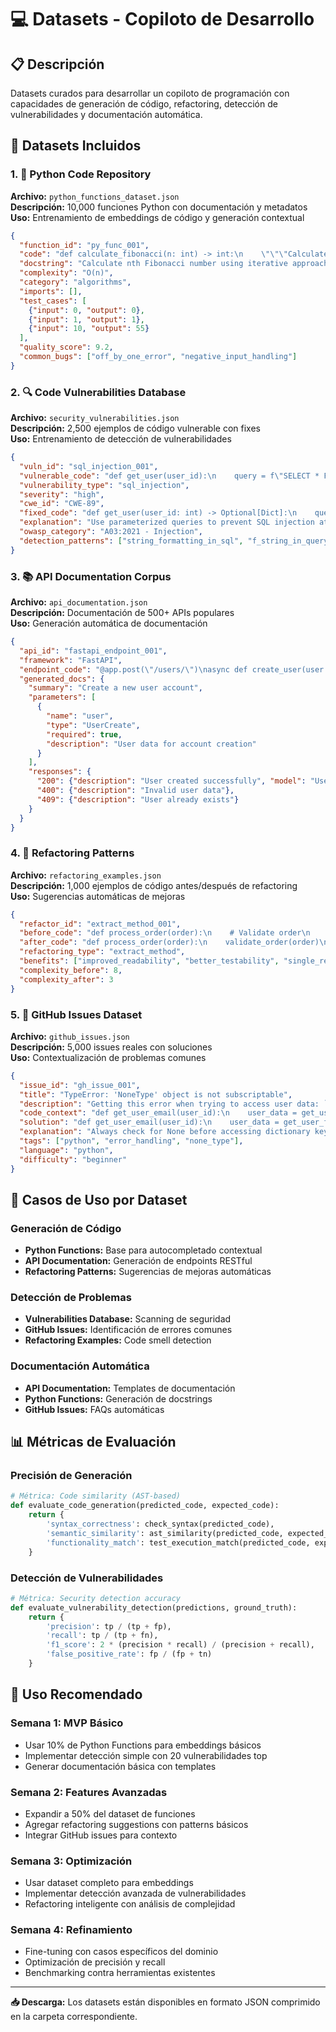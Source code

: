 # 💻 Datasets - Copiloto de Desarrollo

## 📋 Descripción

Datasets curados para desarrollar un copiloto de programación con capacidades de generación de código, refactoring, detección de vulnerabilidades y documentación automática.

## 📁 Datasets Incluidos

### 1. 🐍 Python Code Repository
**Archivo:** `python_functions_dataset.json`  
**Descripción:** 10,000 funciones Python con documentación y metadatos  
**Uso:** Entrenamiento de embeddings de código y generación contextual

```json
{
  "function_id": "py_func_001",
  "code": "def calculate_fibonacci(n: int) -> int:\n    \"\"\"Calculate nth Fibonacci number using iterative approach.\"\"\"\n    if n <= 1:\n        return n\n    a, b = 0, 1\n    for _ in range(2, n + 1):\n        a, b = b, a + b\n    return b",
  "docstring": "Calculate nth Fibonacci number using iterative approach.",
  "complexity": "O(n)",
  "category": "algorithms",
  "imports": [],
  "test_cases": [
    {"input": 0, "output": 0},
    {"input": 1, "output": 1},
    {"input": 10, "output": 55}
  ],
  "quality_score": 9.2,
  "common_bugs": ["off_by_one_error", "negative_input_handling"]
}
```

### 2. 🔍 Code Vulnerabilities Database
**Archivo:** `security_vulnerabilities.json`  
**Descripción:** 2,500 ejemplos de código vulnerable con fixes  
**Uso:** Entrenamiento de detección de vulnerabilidades

```json
{
  "vuln_id": "sql_injection_001",
  "vulnerable_code": "def get_user(user_id):\n    query = f\"SELECT * FROM users WHERE id = {user_id}\"\n    return execute_query(query)",
  "vulnerability_type": "sql_injection",
  "severity": "high",
  "cwe_id": "CWE-89",
  "fixed_code": "def get_user(user_id: int) -> Optional[Dict]:\n    query = \"SELECT * FROM users WHERE id = %s\"\n    return execute_query(query, (user_id,))",
  "explanation": "Use parameterized queries to prevent SQL injection attacks",
  "owasp_category": "A03:2021 - Injection",
  "detection_patterns": ["string_formatting_in_sql", "f_string_in_query"]
}
```

### 3. 📚 API Documentation Corpus
**Archivo:** `api_documentation.json`  
**Descripción:** Documentación de 500+ APIs populares  
**Uso:** Generación automática de documentación

```json
{
  "api_id": "fastapi_endpoint_001",
  "framework": "FastAPI",
  "endpoint_code": "@app.post(\"/users/\")\nasync def create_user(user: UserCreate) -> User:\n    \"\"\"Create a new user account.\"\"\"\n    return await user_service.create(user)",
  "generated_docs": {
    "summary": "Create a new user account",
    "parameters": [
      {
        "name": "user",
        "type": "UserCreate",
        "required": true,
        "description": "User data for account creation"
      }
    ],
    "responses": {
      "200": {"description": "User created successfully", "model": "User"},
      "400": {"description": "Invalid user data"},
      "409": {"description": "User already exists"}
    }
  }
}
```

### 4. 🔄 Refactoring Patterns
**Archivo:** `refactoring_examples.json`  
**Descripción:** 1,000 ejemplos de código antes/después de refactoring  
**Uso:** Sugerencias automáticas de mejoras

```json
{
  "refactor_id": "extract_method_001",
  "before_code": "def process_order(order):\n    # Validate order\n    if not order.items:\n        raise ValueError(\"Empty order\")\n    if order.total < 0:\n        raise ValueError(\"Negative total\")\n    \n    # Calculate tax\n    tax_rate = 0.08 if order.state == 'CA' else 0.05\n    tax = order.subtotal * tax_rate\n    \n    # Process payment\n    payment_result = payment_gateway.charge(\n        amount=order.total + tax,\n        card=order.payment_method\n    )\n    \n    return payment_result",
  "after_code": "def process_order(order):\n    validate_order(order)\n    tax = calculate_tax(order)\n    return process_payment(order, tax)\n\ndef validate_order(order):\n    if not order.items:\n        raise ValueError(\"Empty order\")\n    if order.total < 0:\n        raise ValueError(\"Negative total\")\n\ndef calculate_tax(order):\n    tax_rate = 0.08 if order.state == 'CA' else 0.05\n    return order.subtotal * tax_rate\n\ndef process_payment(order, tax):\n    return payment_gateway.charge(\n        amount=order.total + tax,\n        card=order.payment_method\n    )",
  "refactoring_type": "extract_method",
  "benefits": ["improved_readability", "better_testability", "single_responsibility"],
  "complexity_before": 8,
  "complexity_after": 3
}
```

### 5. 🐛 GitHub Issues Dataset
**Archivo:** `github_issues.json`  
**Descripción:** 5,000 issues reales con soluciones  
**Uso:** Contextualización de problemas comunes

```json
{
  "issue_id": "gh_issue_001",
  "title": "TypeError: 'NoneType' object is not subscriptable",
  "description": "Getting this error when trying to access user data: `user_data['email']` returns TypeError",
  "code_context": "def get_user_email(user_id):\n    user_data = get_user_from_db(user_id)\n    return user_data['email']  # Error here",
  "solution": "def get_user_email(user_id):\n    user_data = get_user_from_db(user_id)\n    if user_data is None:\n        return None\n    return user_data.get('email')",
  "explanation": "Always check for None before accessing dictionary keys",
  "tags": ["python", "error_handling", "none_type"],
  "language": "python",
  "difficulty": "beginner"
}
```

## 🎯 Casos de Uso por Dataset

### Generación de Código
- **Python Functions:** Base para autocompletado contextual
- **API Documentation:** Generación de endpoints RESTful
- **Refactoring Patterns:** Sugerencias de mejoras automáticas

### Detección de Problemas
- **Vulnerabilities Database:** Scanning de seguridad
- **GitHub Issues:** Identificación de errores comunes
- **Refactoring Examples:** Code smell detection

### Documentación Automática
- **API Documentation:** Templates de documentación
- **Python Functions:** Generación de docstrings
- **GitHub Issues:** FAQs automáticas

## 📊 Métricas de Evaluación

### Precisión de Generación
```python
# Métrica: Code similarity (AST-based)
def evaluate_code_generation(predicted_code, expected_code):
    return {
        'syntax_correctness': check_syntax(predicted_code),
        'semantic_similarity': ast_similarity(predicted_code, expected_code),
        'functionality_match': test_execution_match(predicted_code, expected_code)
    }
```

### Detección de Vulnerabilidades
```python
# Métrica: Security detection accuracy
def evaluate_vulnerability_detection(predictions, ground_truth):
    return {
        'precision': tp / (tp + fp),
        'recall': tp / (tp + fn),
        'f1_score': 2 * (precision * recall) / (precision + recall),
        'false_positive_rate': fp / (fp + tn)
    }
```

## 🚀 Uso Recomendado

### Semana 1: MVP Básico
- Usar 10% de Python Functions para embeddings básicos
- Implementar detección simple con 20 vulnerabilidades top
- Generar documentación básica con templates

### Semana 2: Features Avanzadas  
- Expandir a 50% del dataset de funciones
- Agregar refactoring suggestions con patterns básicos
- Integrar GitHub issues para contexto

### Semana 3: Optimización
- Usar dataset completo para embeddings
- Implementar detección avanzada de vulnerabilidades
- Refactoring inteligente con análisis de complejidad

### Semana 4: Refinamiento
- Fine-tuning con casos específicos del dominio
- Optimización de precisión y recall
- Benchmarking contra herramientas existentes

---

**📥 Descarga:** Los datasets están disponibles en formato JSON comprimido en la carpeta correspondiente.
